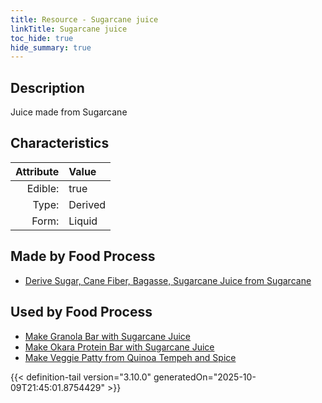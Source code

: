 ```yaml
---
title: Resource - Sugarcane juice
linkTitle: Sugarcane juice
toc_hide: true
hide_summary: true
---
```

<!-- This is generated by the MarsSim HelpGenertor, do not edit. -->

## Description
Juice made from Sugarcane

## Characteristics

| Attribute      | Value |
|--------:|:------|
|Edible:|true|
|Type:|Derived|
|Form:|Liquid|
 



## Made by Food Process

- [Derive Sugar, Cane Fiber, Bagasse, Sugarcane Juice from Sugarcane](/docs/definitions/food/derive-sugar--cane-fiber--bagasse--sugarcane-juice-from-sugarcane)

    
## Used by Food Process

- [Make Granola Bar with Sugarcane Juice](/docs/definitions/food/make-granola-bar-with-sugarcane-juice)
- [Make Okara Protein Bar with Sugarcane Juice](/docs/definitions/food/make-okara-protein-bar-with-sugarcane-juice)
- [Make Veggie Patty from Quinoa Tempeh and Spice](/docs/definitions/food/make-veggie-patty-from-quinoa-tempeh-and-spice)



{{< definition-tail version="3.10.0" generatedOn="2025-10-09T21:45:01.8754429" >}}


